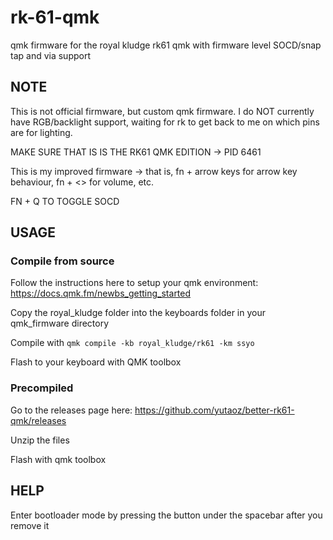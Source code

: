 # rk-61-qmk
qmk firmware for the royal kludge rk61 qmk with firmware level SOCD/snap tap and via support

## NOTE
This is not official firmware, but custom qmk firmware. I do NOT currently have RGB/backlight support, waiting for rk to get back to me on which pins are for lighting.

MAKE SURE THAT IS IS THE RK61 QMK EDITION -> PID 6461

This is my improved firmware -> that is, fn + arrow keys for arrow key behaviour, fn + <> for volume, etc.

FN + Q TO TOGGLE SOCD

## USAGE

### Compile from source

Follow the instructions here to setup your qmk environment: https://docs.qmk.fm/newbs_getting_started
 
Copy the royal_kludge folder into the keyboards folder in your qmk_firmware directory

Compile with `qmk compile -kb royal_kludge/rk61 -km ssyo`

Flash to your keyboard with QMK toolbox

### Precompiled
Go to the releases page here: https://github.com/yutaoz/better-rk61-qmk/releases

Unzip the files

Flash with qmk toolbox

## HELP

Enter bootloader mode by pressing the button under the spacebar after you remove it
